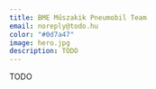 ```yaml
---
title: BME Műszakik Pneumobil Team
email: noreply@todo.hu
color: "#0d7a47"
image: hero.jpg
description: TODO
---
```


TODO
